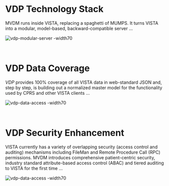 
<br>

# VDP Technology Stack

MVDM runs inside VISTA, replacing a spaghetti of MUMPS. It turns VISTA into a modular, model-based, backward-compatible server ...

![vdp-modular-server -width70](/assets/vdp-modularserver-MayPres.png)

<br>

# VDP Data Coverage

_VDP_ provides 100% coverage of all VISTA data in web-standard JSON and, step by step, is building out a normalized master model for the functionality used by CPRS and other VISTA clients ...

![vdp-data-access -width70](/assets/vdp-data-access-MayPres.png)

<br>

# VDP Security Enhancement

VISTA currently has a variety of overlapping security (access control and auditing) mechanisms including FileMan and Remote Procedure Call (RPC) permissions. MVDM introduces comprehensive patient-centric security, industry standard attribute-based access control (ABAC) and tiered auditing to VISTA for the first time ...

![vdp-data-access -width70](/assets/vdp-abac-2016.png)

<br>
<br>
